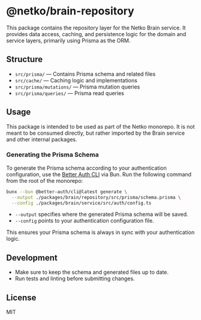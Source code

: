 # @netko/brain-repository

This package contains the repository layer for the Netko Brain service. It provides data access, caching, and persistence logic for the domain and service layers, primarily using Prisma as the ORM.

## Structure

- `src/prisma/` — Contains Prisma schema and related files
- `src/cache/` — Caching logic and implementations
- `src/prisma/mutations/` — Prisma mutation queries
- `src/prisma/queries/` — Prisma read queries

## Usage

This package is intended to be used as part of the Netko monorepo. It is not meant to be consumed directly, but rather imported by the Brain service and other internal packages.

### Generating the Prisma Schema

To generate the Prisma schema according to your authentication configuration, use the [Better Auth CLI](https://www.npmjs.com/package/@better-auth/cli) via Bun. Run the following command from the root of the monorepo:

```sh
bunx --bun @better-auth/cli@latest generate \
  --output ./packages/brain/repository/src/prisma/schema.prisma \
  --config ./packages/brain/service/src/auth/config.ts
```

- `--output` specifies where the generated Prisma schema will be saved.
- `--config` points to your authentication configuration file.

This ensures your Prisma schema is always in sync with your authentication logic.

## Development

- Make sure to keep the schema and generated files up to date.
- Run tests and linting before submitting changes.

## License

MIT
